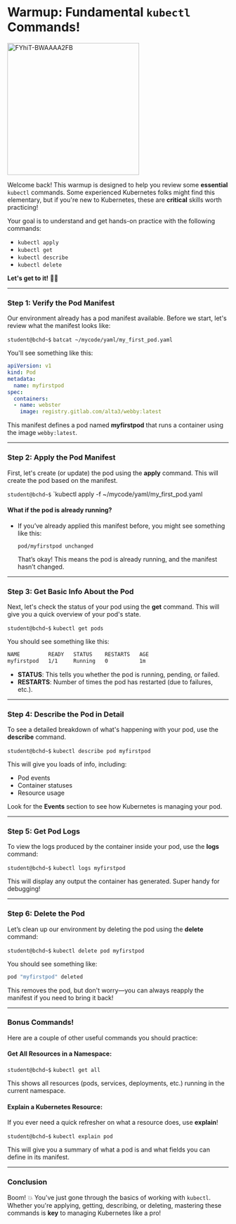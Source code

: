 # Warmup: Fundamental `kubectl` Commands!

<img src="https://github.com/user-attachments/assets/f389643a-5ccc-4bf1-8181-3338e96898ad" alt="FYhiT-BWAAAA2FB" height="300"/>

Welcome back! This warmup is designed to help you review some **essential** `kubectl` commands. Some experienced Kubernetes folks might find this elementary, but if you're new to Kubernetes, these are **critical** skills worth practicing!

Your goal is to understand and get hands-on practice with the following commands:
- `kubectl apply`
- `kubectl get`
- `kubectl describe`
- `kubectl delete`

**Let's get to it!** 🧑‍💻

---

### Step 1: Verify the Pod Manifest

Our environment already has a pod manifest available. Before we start, let's review what the manifest looks like:

`student@bchd~$` `batcat ~/mycode/yaml/my_first_pod.yaml`

You'll see something like this:

```yaml
apiVersion: v1
kind: Pod
metadata:
  name: myfirstpod
spec:
  containers:
  - name: webster
    image: registry.gitlab.com/alta3/webby:latest
```

This manifest defines a pod named **myfirstpod** that runs a container using the image `webby:latest`.

---

### Step 2: Apply the Pod Manifest

First, let's create (or update) the pod using the **apply** command. This will create the pod based on the manifest.

`student@bchd~$` `kubectl apply -f ~/mycode/yaml/my_first_pod.yaml

#### What if the pod is already running?
- If you’ve already applied this manifest before, you might see something like this:

  ```
  pod/myfirstpod unchanged
  ```

  That’s okay! This means the pod is already running, and the manifest hasn’t changed.

---

### Step 3: Get Basic Info About the Pod

Next, let's check the status of your pod using the **get** command. This will give you a quick overview of your pod's state.

`student@bchd~$` `kubectl get pods`

You should see something like this:

```bash
NAME         READY   STATUS    RESTARTS   AGE
myfirstpod   1/1     Running   0          1m
```

- **STATUS**: This tells you whether the pod is running, pending, or failed.
- **RESTARTS**: Number of times the pod has restarted (due to failures, etc.).

---

### Step 4: Describe the Pod in Detail

To see a detailed breakdown of what's happening with your pod, use the **describe** command.

`student@bchd~$` `kubectl describe pod myfirstpod`

This will give you loads of info, including:
- Pod events
- Container statuses
- Resource usage

Look for the **Events** section to see how Kubernetes is managing your pod.

---

### Step 5: Get Pod Logs

To view the logs produced by the container inside your pod, use the **logs** command:

`student@bchd~$` `kubectl logs myfirstpod`

This will display any output the container has generated. Super handy for debugging!

---

### Step 6: Delete the Pod

Let’s clean up our environment by deleting the pod using the **delete** command:

`student@bchd~$` `kubectl delete pod myfirstpod`

You should see something like:

```bash
pod "myfirstpod" deleted
```

This removes the pod, but don't worry—you can always reapply the manifest if you need to bring it back!

---

### Bonus Commands!

Here are a couple of other useful commands you should practice:

#### Get All Resources in a Namespace:

`student@bchd~$` `kubectl get all`

This shows all resources (pods, services, deployments, etc.) running in the current namespace.

#### Explain a Kubernetes Resource:
If you ever need a quick refresher on what a resource does, use **explain**!

`student@bchd~$` `kubectl explain pod`

This will give you a summary of what a pod is and what fields you can define in its manifest.

---

### Conclusion

Boom! 💥 You've just gone through the basics of working with `kubectl`. Whether you're applying, getting, describing, or deleting, mastering these commands is **key** to managing Kubernetes like a pro!
